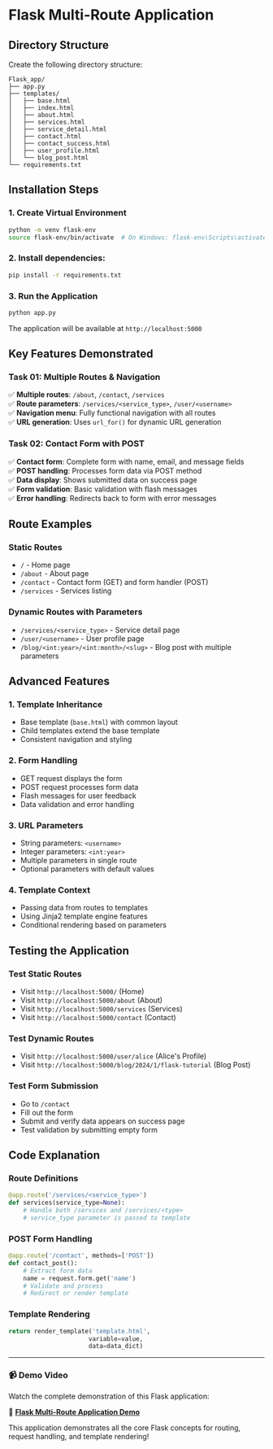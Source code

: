 # Flask Multi-Route Application

## Directory Structure

Create the following directory structure:

```
Flask_app/
├── app.py
├── templates/
│   ├── base.html
│   ├── index.html
│   ├── about.html
│   ├── services.html
│   ├── service_detail.html
│   ├── contact.html
│   ├── contact_success.html
│   ├── user_profile.html
│   └── blog_post.html
└── requirements.txt
```

## Installation Steps

### 1. Create Virtual Environment

```bash
python -m venv flask-env
source flask-env/bin/activate  # On Windows: flask-env\Scripts\activate
```

### 2. Install dependencies:

```bash
pip install -r requirements.txt
```

### 3. Run the Application

```bash
python app.py
```

The application will be available at `http://localhost:5000`

## Key Features Demonstrated

### Task 01: Multiple Routes & Navigation

✅ **Multiple routes**: `/about`, `/contact`, `/services`  
✅ **Route parameters**: `/services/<service_type>`, `/user/<username>`  
✅ **Navigation menu**: Fully functional navigation with all routes  
✅ **URL generation**: Uses `url_for()` for dynamic URL generation  

### Task 02: Contact Form with POST

✅ **Contact form**: Complete form with name, email, and message fields  
✅ **POST handling**: Processes form data via POST method  
✅ **Data display**: Shows submitted data on success page  
✅ **Form validation**: Basic validation with flash messages  
✅ **Error handling**: Redirects back to form with error messages  

## Route Examples

### Static Routes

- `/` - Home page
- `/about` - About page
- `/contact` - Contact form (GET) and form handler (POST)
- `/services` - Services listing

### Dynamic Routes with Parameters

- `/services/<service_type>` - Service detail page
- `/user/<username>` - User profile page
- `/blog/<int:year>/<int:month>/<slug>` - Blog post with multiple parameters

## Advanced Features

### 1. Template Inheritance

- Base template (`base.html`) with common layout
- Child templates extend the base template
- Consistent navigation and styling

### 2. Form Handling

- GET request displays the form
- POST request processes form data
- Flash messages for user feedback
- Data validation and error handling

### 3. URL Parameters

- String parameters: `<username>`
- Integer parameters: `<int:year>`
- Multiple parameters in single route
- Optional parameters with default values

### 4. Template Context

- Passing data from routes to templates
- Using Jinja2 template engine features
- Conditional rendering based on parameters

## Testing the Application

### Test Static Routes

- Visit `http://localhost:5000/` (Home)
- Visit `http://localhost:5000/about` (About)
- Visit `http://localhost:5000/services` (Services)
- Visit `http://localhost:5000/contact` (Contact)

### Test Dynamic Routes

- Visit `http://localhost:5000/user/alice` (Alice's Profile)
- Visit `http://localhost:5000/blog/2024/1/flask-tutorial` (Blog Post)

### Test Form Submission

- Go to `/contact`
- Fill out the form
- Submit and verify data appears on success page
- Test validation by submitting empty form

## Code Explanation

### Route Definitions

```python
@app.route('/services/<service_type>')
def services(service_type=None):
    # Handle both /services and /services/<type>
    # service_type parameter is passed to template
```

### POST Form Handling

```python
@app.route('/contact', methods=['POST'])
def contact_post():
    # Extract form data
    name = request.form.get('name')
    # Validate and process
    # Redirect or render template
```

### Template Rendering

```python
return render_template('template.html', 
                      variable=value,
                      data=data_dict)
```

---

### 📹 Demo Video

Watch the complete demonstration of this Flask application:

🎥 **[Flask Multi-Route Application Demo](https://drive.google.com/file/d/1WeO37USf0L5AZQ0bx5uIA_UNzFCr7zcA/view?usp=sharing)**

This application demonstrates all the core Flask concepts for routing, request handling, and template rendering!

